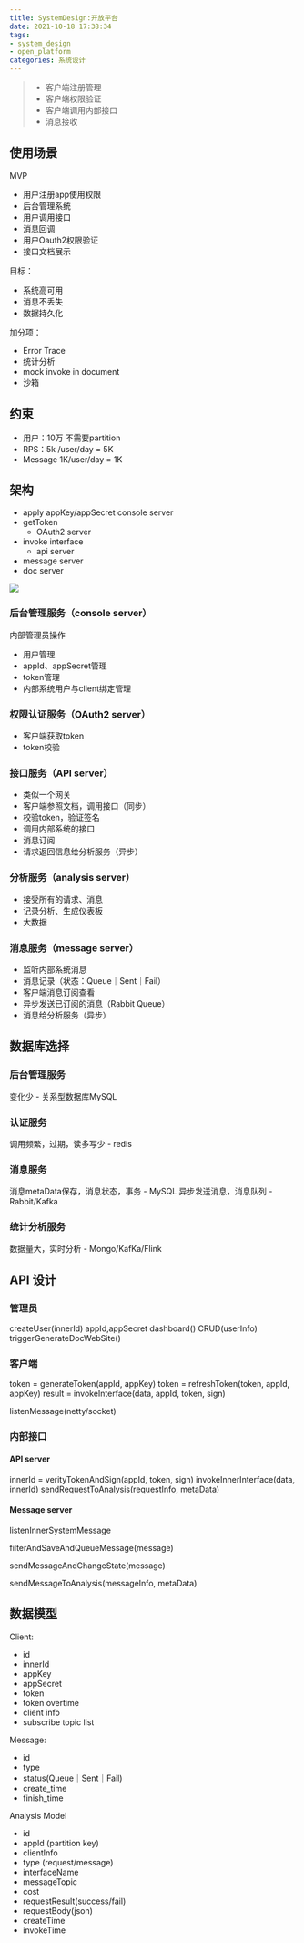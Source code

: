 ```yaml
---
title: SystemDesign:开放平台
date: 2021-10-18 17:38:34
tags: 
- system_design
- open_platform
categories: 系统设计
---
```


> - 客户端注册管理
> - 客户端权限验证
> - 客户端调用内部接口
> - 消息接收

<!--more-->

## 使用场景
MVP
- 用户注册app使用权限
- 后台管理系统
- 用户调用接口
- 消息回调
- 用户Oauth2权限验证
- 接口文档展示

目标：
- 系统高可用
- 消息不丢失
- 数据持久化

加分项：
- Error Trace
- 统计分析
- mock invoke in document
- 沙箱

## 约束
- 用户：10万 不需要partition
- RPS：5k /user/day = 5K
- Message 1K/user/day = 1K

## 架构
- apply appKey/appSecret
  console server
- getToken
    - OAuth2 server
- invoke interface
    - api server
- message server
- doc server
  
![](https://cp-images.oss-cn-hangzhou.aliyuncs.com/openplatformsystem.png)


### 后台管理服务（console server）
内部管理员操作
- 用户管理
- appId、appSecret管理
- token管理
- 内部系统用户与client绑定管理
### 权限认证服务（OAuth2 server）
- 客户端获取token
- token校验
### 接口服务（API server）
- 类似一个网关
- 客户端参照文档，调用接口（同步）
- 校验token，验证签名
- 调用内部系统的接口
- 消息订阅
- 请求返回信息给分析服务（异步）
### 分析服务（analysis server）
- 接受所有的请求、消息
- 记录分析、生成仪表板
- 大数据
### 消息服务（message server）
- 监听内部系统消息
- 消息记录（状态：Queue｜Sent｜Fail）
- 客户端消息订阅查看
- 异步发送已订阅的消息（Rabbit Queue）
- 消息给分析服务（异步）

## 数据库选择
### 后台管理服务
变化少 - 关系型数据库MySQL

### 认证服务
调用频繁，过期，读多写少 - redis

### 消息服务
消息metaData保存，消息状态，事务 - MySQL
异步发送消息，消息队列 - Rabbit/Kafka

### 统计分析服务
数据量大，实时分析 - Mongo/KafKa/Flink


## API 设计
### 管理员
createUser(innerId)  appId,appSecret
dashboard()
CRUD(userInfo)
triggerGenerateDocWebSite()

### 客户端
token = generateToken(appId, appKey)
token = refreshToken(token, appId, appKey)
result = invokeInterface(data, appId, token, sign)

listenMessage(netty/socket)

### 内部接口
#### API server
innerId = verityTokenAndSign(appId, token, sign)
invokeInnerInterface(data, innerId)
sendRequestToAnalysis(requestInfo, metaData)

#### Message server
listenInnerSystemMessage

filterAndSaveAndQueueMessage(message)

sendMessageAndChangeState(message)

sendMessageToAnalysis(messageInfo, metaData)

## 数据模型
Client:
- id
- innerId
- appKey
- appSecret
- token
- token overtime
- client info
- subscribe topic list

Message:
- id
- type
- status(Queue｜Sent｜Fail)
- create_time
- finish_time

Analysis Model
- id
- appId (partition key)
- clientInfo
- type (request/message)
- interfaceName
- messageTopic
- cost
- requestResult(success/fail)
- requestBody(json)
- createTime
- invokeTime



